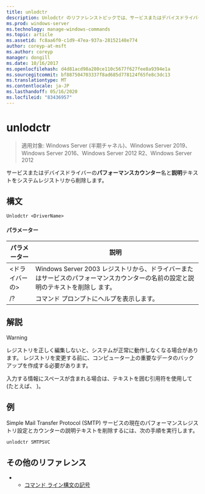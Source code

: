 ```yaml
---
title: unlodctr
description: Unlodctr のリファレンストピックでは、サービスまたはデバイスドライバーのパフォーマンスカウンターの名前と説明テキストをシステムレジストリから削除します。
ms.prod: windows-server
ms.technology: manage-windows-commands
ms.topic: article
ms.assetid: fc8aa6f0-c1d9-47ea-937a-28152148e774
author: coreyp-at-msft
ms.author: coreyp
manager: dongill
ms.date: 10/16/2017
ms.openlocfilehash: d4d81acd98a280ce110c5677f627fee8a9394e1a
ms.sourcegitcommit: bf887504703337f8ad685d778124f65fe8c3dc13
ms.translationtype: MT
ms.contentlocale: ja-JP
ms.lasthandoff: 05/16/2020
ms.locfileid: "83436957"
---
```

# <a name="unlodctr"></a>unlodctr

> 適用対象: Windows Server (半期チャネル)、Windows Server 2019、Windows Server 2016、Windows Server 2012 R2、Windows Server 2012

サービスまたはデバイスドライバーの**パフォーマンスカウンター**名と**説明**テキストをシステムレジストリから削除します。

## <a name="syntax"></a>構文
```
Unlodctr <DriverName>
```
#### <a name="parameters"></a>パラメーター
|パラメーター|説明|
|-------|--------|
|\<ドライバーの>|Windows Server 2003 レジストリから、ドライバーまたはサービスのパフォーマンスカウンターの名前の設定と説明のテキストを削除し <DriverName> ます。|
|/?|コマンド プロンプトにヘルプを表示します。|

## <a name="remarks"></a>解説
> [!WARNING]
> レジストリを正しく編集しないと、システムが正常に動作しなくなる場合があります。 レジストリを変更する前に、コンピューター上の重要なデータのバックアップを作成する必要があります。

入力する情報にスペースが含まれる場合は、テキストを囲む引用符を使用して (たとえば、 <DriverName>)。

## <a name="examples"></a>例
Simple Mail Transfer Protocol (SMTP) サービスの現在のパフォーマンスレジストリ設定とカウンターの説明テキストを削除するには、次の手順を実行します。
```
unlodctr SMTPSVC
```
## <a name="additional-references"></a>その他のリファレンス
-   - [コマンド ライン構文の記号](command-line-syntax-key.md)


